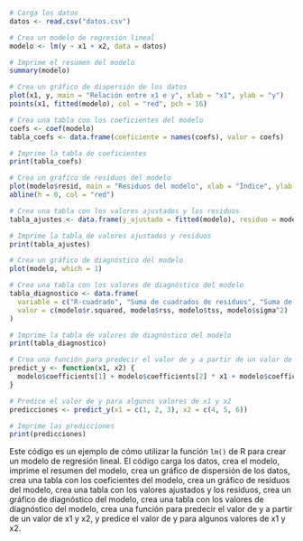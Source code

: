 ```r
# Carga los datos
datos <- read.csv("datos.csv")

# Crea un modelo de regresión lineal
modelo <- lm(y ~ x1 + x2, data = datos)

# Imprime el resumen del modelo
summary(modelo)

# Crea un gráfico de dispersión de los datos
plot(x1, y, main = "Relación entre x1 e y", xlab = "x1", ylab = "y")
points(x1, fitted(modelo), col = "red", pch = 16)

# Crea una tabla con los coeficientes del modelo
coefs <- coef(modelo)
tabla_coefs <- data.frame(coeficiente = names(coefs), valor = coefs)

# Imprime la tabla de coeficientes
print(tabla_coefs)

# Crea un gráfico de residuos del modelo
plot(modelo$resid, main = "Residuos del modelo", xlab = "Índice", ylab = "Residuo")
abline(h = 0, col = "red")

# Crea una tabla con los valores ajustados y los residuos
tabla_ajustes <- data.frame(y_ajustado = fitted(modelo), residuo = modelo$resid)

# Imprime la tabla de valores ajustados y residuos
print(tabla_ajustes)

# Crea un gráfico de diagnóstico del modelo
plot(modelo, which = 1)

# Crea una tabla con los valores de diagnóstico del modelo
tabla_diagnostico <- data.frame(
  variable = c("R-cuadrado", "Suma de cuadrados de residuos", "Suma de cuadrados total", "Varianza residual"),
  valor = c(modelo$r.squared, modelo$rss, modelo$tss, modelo$sigma^2)
)

# Imprime la tabla de valores de diagnóstico del modelo
print(tabla_diagnostico)

# Crea una función para predecir el valor de y a partir de un valor de x1 y x2
predict_y <- function(x1, x2) {
  modelo$coefficients[1] + modelo$coefficients[2] * x1 + modelo$coefficients[3] * x2
}

# Predice el valor de y para algunos valores de x1 y x2
predicciones <- predict_y(x1 = c(1, 2, 3), x2 = c(4, 5, 6))

# Imprime las predicciones
print(predicciones)
```

Este código es un ejemplo de cómo utilizar la función `lm()` de R para crear un modelo de regresión lineal. El código carga los datos, crea el modelo, imprime el resumen del modelo, crea un gráfico de dispersión de los datos, crea una tabla con los coeficientes del modelo, crea un gráfico de residuos del modelo, crea una tabla con los valores ajustados y los residuos, crea un gráfico de diagnóstico del modelo, crea una tabla con los valores de diagnóstico del modelo, crea una función para predecir el valor de y a partir de un valor de x1 y x2, y predice el valor de y para algunos valores de x1 y x2.